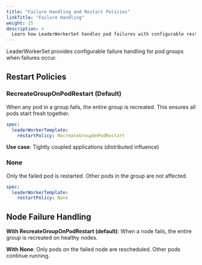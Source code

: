 ```yaml
---
title: "Failure Handling and Restart Policies"
linkTitle: "Failure Handling"
weight: 15
description: >
  Learn how LeaderWorkerSet handles pod failures with configurable restart policies.
---
```


LeaderWorkerSet provides configurable failure handling for pod groups when failures occur.

## Restart Policies

### RecreateGroupOnPodRestart (Default)

When any pod in a group fails, the entire group is recreated. This ensures all pods start fresh together.

```yaml
spec:
  leaderWorkerTemplate:
    restartPolicy: RecreateGroupOnPodRestart
```

**Use case**: Tightly coupled applications (distributed influence)

### None

Only the failed pod is restarted. Other pods in the group are not affected.

```yaml
spec:
  leaderWorkerTemplate:
    restartPolicy: None
```

## Node Failure Handling

**With RecreateGroupOnPodRestart (default)**: When a node fails, the entire group is recreated on healthy nodes.

**With None**: Only pods on the failed node are rescheduled. Other pods continue running.


